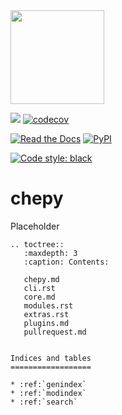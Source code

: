 <img src="https://raw.githubusercontent.com/securisec/chepy/master/logo.png" width="150px">

![](https://github.com/securisec/chepy/workflows/tests/badge.svg)
[![codecov](https://codecov.io/gh/securisec/chepy/branch/master/graph/badge.svg?token=q3pRktSVBu)](https://codecov.io/gh/securisec/chepy)

[![Read the Docs](https://img.shields.io/readthedocs/chepy.svg)](http://chepy.readthedocs.io/en/latest/)
[![PyPI](https://img.shields.io/pypi/v/chepy.svg)](https://pypi.python.org/pypi/chepy)

[![Code style: black](https://img.shields.io/badge/code%20style-black-000000.svg)](https://github.com/securisec/chepy)


# chepy

Placeholder


```eval_rst
.. toctree::
   :maxdepth: 3
   :caption: Contents:

   chepy.md
   cli.rst
   core.md
   modules.rst
   extras.rst
   plugins.md
   pullrequest.md


Indices and tables
==================

* :ref:`genindex`
* :ref:`modindex`
* :ref:`search`
```